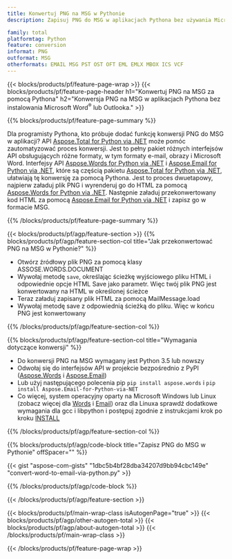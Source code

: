 ```yaml
---
title: Konwertuj PNG na MSG w Pythonie
description: Zapisuj PNG do MSG w aplikacjach Pythona bez używania Microsoft Word lub Outlook

family: total
platformtag: Python
feature: conversion
informat: PNG
outformat: MSG
otherformats: EMAIL MSG PST OST OFT EML EMLX MBOX ICS VCF
---
```

{{< blocks/products/pf/feature-page-wrap >}}
{{< blocks/products/pf/feature-page-header h1="Konwertuj PNG na MSG za pomocą Pythona" h2="Konwersja PNG na MSG w aplikacjach Pythona bez instalowania Microsoft Word<sup>&reg;</sup> lub Outlooka." >}}

{{% blocks/products/pf/feature-page-summary %}}

Dla programisty Pythona, kto próbuje dodać funkcję konwersji PNG do MSG w aplikacji? API [Aspose.Total for Python via .NET](https://products.aspose.com/total/python-net/) może pomóc zautomatyzować proces konwersji. Jest to pełny pakiet różnych interfejsów API obsługujących różne formaty, w tym formaty e-mail, obrazy i Microsoft Word. Interfejsy API [Aspose.Words for Python via .NET](https://products.aspose.com/words/python-net/) i [Aspose.Email for Python via .NET](https://products.aspose.com/email/python-net/), które są częścią pakietu [Aspose.Total for Python via .NET](https://products.aspose.com/total/python-net/), ułatwiają tę konwersję za pomocą Pythona. Jest to proces dwuetapowy, najpierw załaduj plik PNG i wyrenderuj go do HTML za pomocą [Aspose.Words for Python via .NET](https://products.aspose.com/words/python-net/). Następnie załaduj przekonwertowany kod HTML za pomocą [Aspose.Email for Python via .NET](https://products.aspose.com/email/python-net/) i zapisz go w formacie MSG.

{{% /blocks/products/pf/feature-page-summary %}}

{{< blocks/products/pf/agp/feature-section >}}
{{% blocks/products/pf/agp/feature-section-col title="Jak przekonwertować PNG na MSG w Pythonie?" %}}

- Otwórz źródłowy plik PNG za pomocą klasy ASSOSE.WORDS.DOCUMENT
- Wywołaj metodę `save`, określając ścieżkę wyjściowego pliku HTML i odpowiednie opcje HTML Save jako parametr. Więc twój plik PNG jest konwertowany na HTML w określonej ścieżce
- Teraz załaduj zapisany plik HTML za pomocą MailMessage.load
- Wywołaj metodę save z odpowiednią ścieżką do pliku. Więc w końcu PNG jest konwertowany

{{% /blocks/products/pf/agp/feature-section-col %}}

{{% blocks/products/pf/agp/feature-section-col title="Wymagania dotyczące konwersji" %}}

- Do konwersji PNG na MSG wymagany jest Python 3.5 lub nowszy
- Odwołaj się do interfejsów API w projekcie bezpośrednio z PyPI ([Aspose.Words](https://pypi.org/project/aspose-words/) i [Aspose.Email](https://pypi.org/project/Aspose.Email-for-Python-via-NET/))
- Lub użyj następującego polecenia pip ```pip install aspose.words``` i ```pip install Aspose.Email-for-Python-via-NET``` 
- Co więcej, system operacyjny oparty na Microsoft Windows lub Linux (zobacz więcej dla [Words](https://docs.aspose.com/words/python-net/system-requirements/) i [Email](https://docs.aspose.com/email/python-net/system-requirements/)) oraz dla Linuxa sprawdź dodatkowe wymagania dla gcc i libpython i postępuj zgodnie z instrukcjami krok po kroku [INSTALL](https://docs.aspose.com/words/python-net/installation/)
 

{{% /blocks/products/pf/agp/feature-section-col %}}

{{% blocks/products/pf/agp/code-block title="Zapisz PNG do MSG w Pythonie" offSpacer="" %}}

{{< gist "aspose-com-gists" "1dbc5b4bf28dba34207d9bb94cbc149e" "convert-word-to-email-via-python.py" >}}

{{% /blocks/products/pf/agp/code-block %}}

{{< /blocks/products/pf/agp/feature-section >}}

{{< blocks/products/pf/main-wrap-class isAutogenPage="true" >}}
{{< blocks/products/pf/agp/other-autogen-total >}}
{{< blocks/products/pf/agp/about-autogen-total >}}
{{< /blocks/products/pf/main-wrap-class >}}

{{< /blocks/products/pf/feature-page-wrap >}}